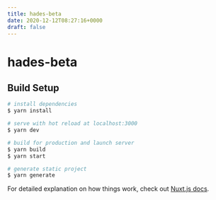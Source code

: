 ```yaml
---
title: hades-beta
date: 2020-12-12T08:27:16+0000
draft: false
---
```

# hades-beta

## Build Setup

```bash
# install dependencies
$ yarn install

# serve with hot reload at localhost:3000
$ yarn dev

# build for production and launch server
$ yarn build
$ yarn start

# generate static project
$ yarn generate
```

For detailed explanation on how things work, check out [Nuxt.js docs](https://nuxtjs.org).

